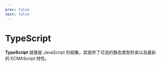 ```yaml
---
prev: false
next: false
---
```


# TypeScript

**TypeScript** 就像是 JavaScript 的超集，其提供了可选的静态类型检查以及最新的 ECMAScript 特性。
